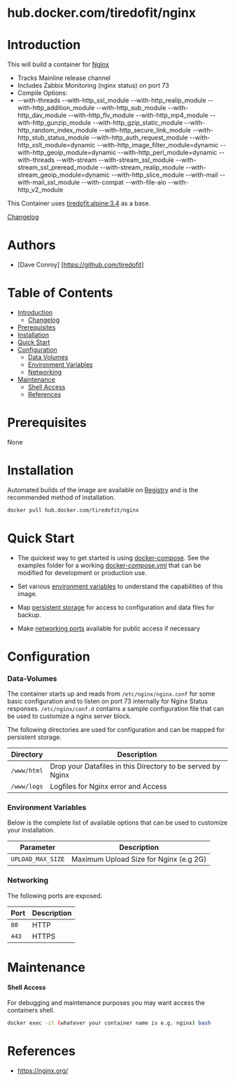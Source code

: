 # hub.docker.com/tiredofit/nginx

# Introduction

This will build a container for [Nginx](https://www.nginx.org) 

*    Tracks Mainline release channel
*    Includes Zabbix Monitoring (nginx status) on port 73
*    Compile Options:
*    --with-threads
        --with-http_ssl_module 
        --with-http_realip_module 
        --with-http_addition_module 
        --with-http_sub_module 
        --with-http_dav_module 
        --with-http_flv_module 
        --with-http_mp4_module 
        --with-http_gunzip_module 
        --with-http_gzip_static_module 
        --with-http_random_index_module 
        --with-http_secure_link_module 
        --with-http_stub_status_module 
        --with-http_auth_request_module 
        --with-http_xslt_module=dynamic 
        --with-http_image_filter_module=dynamic 
        --with-http_geoip_module=dynamic 
        --with-http_perl_module=dynamic 
        --with-threads 
        --with-stream 
        --with-stream_ssl_module 
        --with-stream_ssl_preread_module 
        --with-stream_realip_module 
        --with-stream_geoip_module=dynamic 
        --with-http_slice_module 
        --with-mail 
        --with-mail_ssl_module 
        --with-compat 
        --with-file-aio 
        --with-http_v2_module 
        
This Container uses [tiredofit:alpine:3.4](https://hub.docker.com/r/tiredofit/alpine) as a base.


[Changelog](CHANGELOG.md)

# Authors

- [Dave Conroy] [https://github.com/tiredofit]

# Table of Contents

- [Introduction](#introduction)
    - [Changelog](CHANGELOG.md)
- [Prerequisites](#prerequisites)
- [Installation](#installation)
- [Quick Start](#quick-start)
- [Configuration](#configuration)
    - [Data Volumes](#data-volumes)
    - [Environment Variables](#environmentvariables)   
    - [Networking](#networking)
- [Maintenance](#maintenance)
    - [Shell Access](#shell-access)
   - [References](#references)

# Prerequisites

None


# Installation

Automated builds of the image are available on [Registry](https://hub.docker.com/tiredofit/nginx) and is the recommended method of installation.


```bash
docker pull hub.docker.com/tiredofit/nginx
```

# Quick Start

* The quickest way to get started is using [docker-compose](https://docs.docker.com/compose/). See the examples folder for a working [docker-compose.yml](examples/docker-compose.yml) that can be modified for development or production use.

* Set various [environment variables](#environment-variables) to understand the capabilities of this image.
* Map [persistent storage](#data-volumes) for access to configuration and data files for backup.
* Make [networking ports](#networking) available for public access if necessary



# Configuration

### Data-Volumes

The container starts up and reads from `/etc/nginx/nginx.conf` for some basic configuration and to listen on port 73 internally for Nginx Status responses. `/etc/nginx/conf.d` contains a sample configuration file that can be used to customize a nginx server block.

The following directories are used for configuration and can be mapped for persistent storage.

| Directory    | Description                                                 |
|--------------|-------------------------------------------------------------|
|  `/www/html` | Drop your Datafiles in this Directory to be served by Nginx |
|  `/www/logs` | Logfiles for Nginx error and Access                         |
      

### Environment Variables

Below is the complete list of available options that can be used to customize your installation.


| Parameter        | Description                            |
|------------------|----------------------------------------|
|`UPLOAD_MAX_SIZE` | Maximum Upload Size for Nginx (e.g 2G) |

### Networking

The following ports are exposed.

| Port      | Description |
|-----------|-------------|
| `80`      | HTTP        |
| `443`     | HTTPS       |


# Maintenance
#### Shell Access

For debugging and maintenance purposes you may want access the containers shell. 

```bash
docker exec -it (whatever your container name is e.g. nginx) bash
```

# References

* https://nginx.org/




